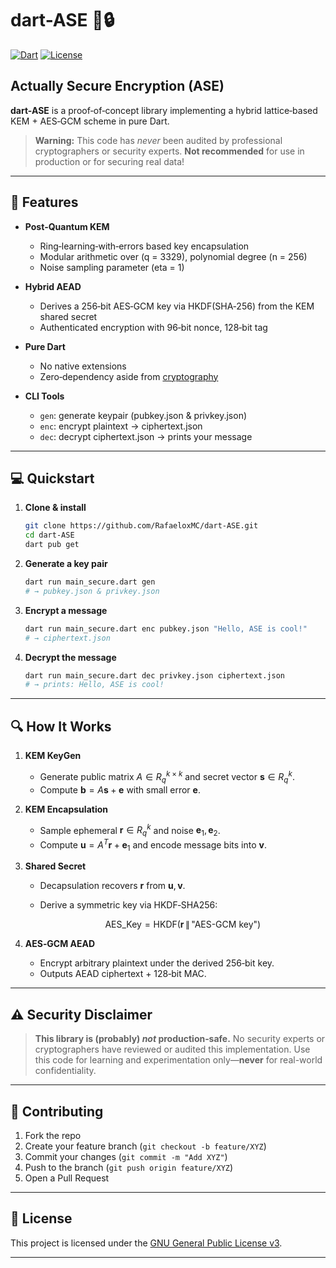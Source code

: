 # dart-ASE 🚀🔒

[![Dart](https://img.shields.io/badge/Dart-3.6.1-blue.svg)](https://dart.dev/) [![License](https://img.shields.io/badge/License-GPL-green.svg)](LICENSE)

## Actually Secure Encryption (ASE)

**dart-ASE** is a proof‑of‑concept library implementing a hybrid lattice‑based KEM + AES‑GCM scheme in pure Dart.

> **Warning:** This code has _never_ been audited by professional cryptographers or security experts. **Not recommended** for use in production or for securing real data!

---

## 🚀 Features

-   **Post‑Quantum KEM**

    -   Ring‑learning‑with‑errors based key encapsulation
    -   Modular arithmetic over \(q = 3329\), polynomial degree \(n = 256\)
    -   Noise sampling parameter \(eta = 1\)

-   **Hybrid AEAD**

    -   Derives a 256‑bit AES‑GCM key via HKDF(SHA‑256) from the KEM shared secret
    -   Authenticated encryption with 96‑bit nonce, 128‑bit tag

-   **Pure Dart**

    -   No native extensions
    -   Zero‑dependency aside from [cryptography](https://pub.dev/packages/cryptography)

-   **CLI Tools**
    -   `gen`: generate keypair (pubkey.json & privkey.json)
    -   `enc`: encrypt plaintext → ciphertext.json
    -   `dec`: decrypt ciphertext.json → prints your message

---

## 💻 Quickstart

1. **Clone & install**

    ```bash
    git clone https://github.com/RafaeloxMC/dart-ASE.git
    cd dart-ASE
    dart pub get
    ```

2. **Generate a key pair**

    ```bash
    dart run main_secure.dart gen
    # → pubkey.json & privkey.json
    ```

3. **Encrypt a message**

    ```bash
    dart run main_secure.dart enc pubkey.json "Hello, ASE is cool!"
    # → ciphertext.json
    ```

4. **Decrypt the message**

    ```bash
    dart run main_secure.dart dec privkey.json ciphertext.json
    # → prints: Hello, ASE is cool!
    ```

---

## 🔍 How It Works

1. **KEM KeyGen**

    - Generate public matrix $A\in R_q^{k\times k}$ and secret vector $\mathbf{s}\in R_q^k$.
    - Compute $\mathbf{b} = A\mathbf{s} + \mathbf{e}$ with small error $\mathbf{e}$.

2. **KEM Encapsulation**

    - Sample ephemeral $\mathbf{r}\in R_q^k$ and noise $\mathbf{e}_1,\mathbf{e}_2$.
    - Compute $\mathbf{u} = A^T\mathbf{r} + \mathbf{e}_1$ and encode message bits into $\mathbf{v}$.

3. **Shared Secret**

    - Decapsulation recovers $\mathbf{r}$ from $\mathbf{u},\mathbf{v}$.
    - Derive a symmetric key via HKDF‑SHA256:

        $$
          \mathrm{AES\_Key} = \mathrm{HKDF}(\mathbf{r}\,\|\,\text{"AES-GCM key"})
        $$

4. **AES‑GCM AEAD**

    - Encrypt arbitrary plaintext under the derived 256‑bit key.
    - Outputs AEAD ciphertext + 128‑bit MAC.

---

## ⚠️ Security Disclaimer

> **This library is (probably) _not_ production‑safe.**
> No security experts or cryptographers have reviewed or audited this implementation.
> Use this code for learning and experimentation only—**never** for real-world confidentiality.

---

## 🤝 Contributing

1. Fork the repo
2. Create your feature branch (`git checkout -b feature/XYZ`)
3. Commit your changes (`git commit -m "Add XYZ"`)
4. Push to the branch (`git push origin feature/XYZ`)
5. Open a Pull Request

---

## 📄 License

This project is licensed under the [GNU General Public License v3](LICENSE).

---
